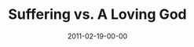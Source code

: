 ---
layout: message
category: message
series: "Heavy-Weights"
title: "Suffering vs. A Loving God"
date: 2011-02-19-00-00
message_id: 659
audio: "http://s3.amazonaws.com/crossroadsaudiomessages/heavyweights_02.mp3"
audio-duration: "45:13"
program: "http://s3.amazonaws.com/crossroads-media/media/legacy/documents/02_19-20_11Program.pdf"
description: "We'll wrestle with the question of how God can really be loving when there's so much suffering in the world."
video: "https://s3.amazonaws.com/crossroadsvideomessages/heavyweights_02.mp4"
video-duration: "45:19"
video-image: "http://s3.amazonaws.com/crossroads-media/images/legacy/content/heavyweights_02_still.jpg"
explicit: false
---